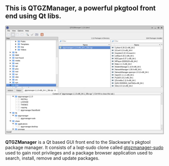 ## This is QTGZManager, a powerful pkgtool front end using Qt libs.

![Main window](https://raw.githubusercontent.com/aarnt/qtgzmanager/master/mainwindow.png)

**QTGZManager** is a Qt based GUI front end to the Slackware's pkgtool package manager.
It consists of a lxqt-sudo clone called [qtgzmanager-sudo](https://github.com/aarnt/qtgzmanager/tree/master/sudo) used to gain root privileges and a package browser application used
to search, install, remove and update packages.



